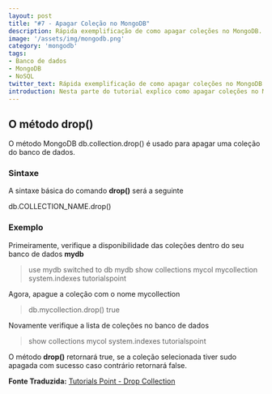 ```yaml
---
layout: post
title: "#7 - Apagar Coleção no MongoDB"
description: Rápida exemplificação de como apagar coleções no MongoDB.
image: '/assets/img/mongodb.png'
category: 'mongodb'
tags:
- Banco de dados
- MongoDB
- NoSQL
twitter_text: Rápida exemplificação de como apagar coleções no MongoDB.
introduction: Nesta parte do tutorial expĺico como apagar coleções no MongoDB.
---
```


## O método drop()

O método MongoDB db.collection.drop() é usado para apagar uma coleção do banco de dados.

### Sintaxe

A sintaxe básica do comando **drop()** será a seguinte

db.COLLECTION_NAME.drop()

### Exemplo

Primeiramente, verifique a disponibilidade das coleções dentro do seu banco de dados **mydb**

>use mydb
switched to db mydb
>show collections
mycol
mycollection
system.indexes
tutorialspoint
>

Agora, apague a coleção com o nome mycollection

>db.mycollection.drop()
true
>

Novamente verifique a lista de coleções no banco de dados

>show collections
mycol
system.indexes
tutorialspoint
>
O método **drop()** retornará true, se a coleção selecionada tiver sudo apagada com sucesso caso contrário retornará false.

**Fonte Traduzida:** [Tutorials Point - Drop Collection](http://www.tutorialspoint.com/mongodb/mongodb_drop_collection.htm)

